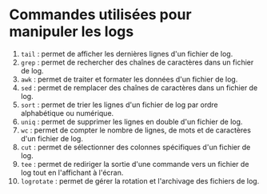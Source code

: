 # Commandes utilisées pour manipuler les logs

1. `tail` : permet de afficher les dernières lignes d'un fichier de log.
2. `grep` : permet de rechercher des chaînes de caractères dans un fichier de log.
3. `awk` : permet de traiter et formater les données d'un fichier de log.
4. `sed` : permet de remplacer des chaînes de caractères dans un fichier de log.
5. `sort` : permet de trier les lignes d'un fichier de log par ordre alphabétique ou numérique.
6. `uniq` : permet de supprimer les lignes en double d'un fichier de log.
7. `wc` : permet de compter le nombre de lignes, de mots et de caractères d'un fichier de log.
8. `cut` : permet de sélectionner des colonnes spécifiques d'un fichier de log.
9. `tee` : permet de rediriger la sortie d'une commande vers un fichier de log tout en l'affichant à l'écran.
10. `logrotate` : permet de gérer la rotation et l'archivage des fichiers de log.

